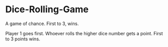 # Dice-Rolling-Game
A game of chance. First to 3, wins.

Player 1 goes first. Whoever rolls the higher dice number gets a point. First to 3 points wins.
